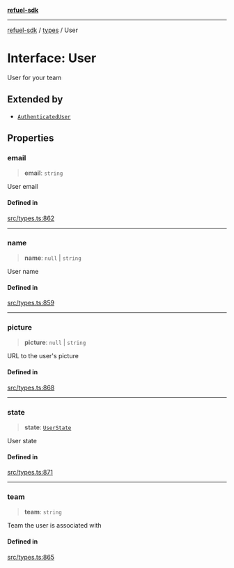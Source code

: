 [**refuel-sdk**](../../README.md)

***

[refuel-sdk](../../modules.md) / [types](../README.md) / User

# Interface: User

User for your team

## Extended by

- [`AuthenticatedUser`](AuthenticatedUser.md)

## Properties

### email

> **email**: `string`

User email

#### Defined in

[src/types.ts:862](https://github.com/refuel-ai/refuel-sdk/blob/240c3e68ab946b6c24b6f2eafb12779c24332cdb/src/types.ts#L862)

***

### name

> **name**: `null` \| `string`

User name

#### Defined in

[src/types.ts:859](https://github.com/refuel-ai/refuel-sdk/blob/240c3e68ab946b6c24b6f2eafb12779c24332cdb/src/types.ts#L859)

***

### picture

> **picture**: `null` \| `string`

URL to the user's picture

#### Defined in

[src/types.ts:868](https://github.com/refuel-ai/refuel-sdk/blob/240c3e68ab946b6c24b6f2eafb12779c24332cdb/src/types.ts#L868)

***

### state

> **state**: [`UserState`](../enumerations/UserState.md)

User state

#### Defined in

[src/types.ts:871](https://github.com/refuel-ai/refuel-sdk/blob/240c3e68ab946b6c24b6f2eafb12779c24332cdb/src/types.ts#L871)

***

### team

> **team**: `string`

Team the user is associated with

#### Defined in

[src/types.ts:865](https://github.com/refuel-ai/refuel-sdk/blob/240c3e68ab946b6c24b6f2eafb12779c24332cdb/src/types.ts#L865)
